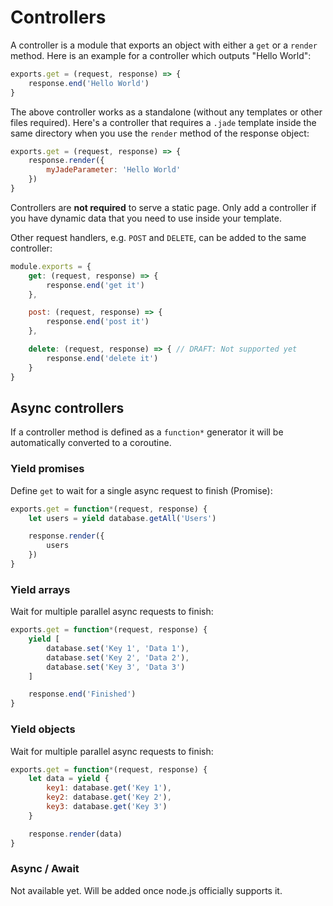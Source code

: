 # Controllers

A controller is a module that exports an object with either a `get` or a `render` method. Here is an example for a controller which outputs "Hello World":

```js
exports.get = (request, response) => {
	response.end('Hello World')
}
```

The above controller works as a standalone (without any templates or other files required). Here's a controller that requires a `.jade` template inside the same directory when you use the `render` method of the response object:

```js
exports.get = (request, response) => {
	response.render({
		myJadeParameter: 'Hello World'
	})
}
```

Controllers are **not required** to serve a static page. Only add a controller if you have dynamic data that you need to use inside your template.

Other request handlers, e.g. `POST` and `DELETE`, can be added to the same controller:

```js
module.exports = {
	get: (request, response) => {
		response.end('get it')
	},

	post: (request, response) => {
		response.end('post it')
	},

	delete: (request, response) => { // DRAFT: Not supported yet
		response.end('delete it')
	}
}
```

## Async controllers

If a controller method is defined as a `function*` generator it will be automatically converted to a coroutine.

### Yield promises

Define `get` to wait for a single async request to finish (Promise):

```js
exports.get = function*(request, response) {
	let users = yield database.getAll('Users')

	response.render({
		users
	})
}
```

### Yield arrays

Wait for multiple parallel async requests to finish:

```js
exports.get = function*(request, response) {
	yield [
		database.set('Key 1', 'Data 1'),
		database.set('Key 2', 'Data 2'),
		database.set('Key 3', 'Data 3')
	]

	response.end('Finished')
}
```

### Yield objects

Wait for multiple parallel async requests to finish:

```js
exports.get = function*(request, response) {
	let data = yield {
		key1: database.get('Key 1'),
		key2: database.get('Key 2'),
		key3: database.get('Key 3')
	}

	response.render(data)
}
```

### Async / Await

Not available yet. Will be added once node.js officially supports it.